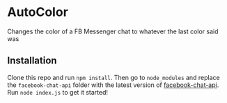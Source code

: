 # AutoColor

Changes the color of a FB Messenger chat to whatever the last color said was

## Installation

Clone this repo and run `npm install`. Then go to `node_modules` and replace the `facebook-chat-api` folder with the latest version of [facebook-chat-api](https://github.com/Schmavery/facebook-chat-api). Run `node index.js` to get it started!